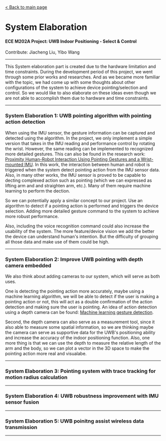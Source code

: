 [< Back to main page](../README.md)

# System Elaboration
#### ECE M202A Project: UWB Indoor Positioning - Select & Control
Contribute: Jiacheng Liu, Yibo Wang

--------------------------------------------------------------------------------------------

 This System elaboration part is created due to the hardware limitation and time constraints. During the development period of this project, we went through some prior works and researches. And as we became more familiar with the topic, we had come up with some thoughts about other configurations of the system to achieve device pointing/selection and control. So we would like to also elaborate on these ideas even though we are not able to accomplish them due to hardware and time constraints.  

--------------------------------------------------------------------------------------------
### System Elaboration 1: UWB pointing algorithm with pointing action detection
When using the IMU sensor, the gesture information can be captured and detected using the algorithm. In the project, we only implement a simple version that takes in the IMU reading and performance control by rotating the wrist. However, the same reading can be implemented to recognized more detailed gestures. This can also be found in the research work: <a target="_blank" rel="noopener noreferrer" href="https://ieeexplore.ieee.org/abstract/document/8794399?casa_token=mkVaeL30YWMAAAAA:s9q46eLkfBQ_P8N6tYBvj55Rd_mhBdiHOPmi6DS4oKErZPmEMDnnfxCzdTz5HrS7ltcLuyWrfQ" >Proximity Human-Robot Interaction Using Pointing Gestures and a Wrist-mounted IMU</a>. In this work, the interaction between human and robot is triggered when the system detect pointing action from the IMU sensor data. Also, in many other works, the IMU sensor is proved to be capable to decting complexed action such as pointing (which we can expressed as lifting arm and and straighten arm, etc.). Many of them require machine learning to perform the dection. 

So we can potentially apply a similar concept to our project. Use an algorithm to detect if a pointing action is performed and triggers the device selection. Adding more detailed gesture command to the system to achieve more robust performance.

Also, including the voice recognition command could also increase the usability of the system. The more feature/device vision we add the better the device can understand human's intention. But the difficulty of grouping all those data and make use of them could be high. 

--------------------------------------------------------------------------------------------
### System Elaboration 2: Improve UWB pointing with depth camera embedded
We also think about adding cameras to our system, which will serve as both uses. 

One is detecting the pointing action more accurately, maybe using a machine learning algorithm, we will be able to detect if the user is making a pointing action or not, this will act as a double confirmation of the action detection and making sure the user is pointing. An idea of action detection using a depth camera can be found: <a target="_blank" rel="noopener noreferrer" href="https://patents.google.com/patent/US20130077820A1/en" >Machine learning gesture detection</a>.

Second, the depth camera can also serve as a measurement tool, since it also able to measure some spatial information, so we are thinking maybe the camera can serve as supportive data for the UWB's positioning ability and increase the accuracy of the indoor positioning function. Also, one more thing is that we can use the depth to measure the relative length of the arm and the body, so we can plot a vector in the 3D space to make the pointing action more real and visualabe. 

--------------------------------------------------------------------------------------------
### System Elaboration 3: Pointing system with trace tracking for motion radius calculation



--------------------------------------------------------------------------------------------
### System Elaboration 4: UWB robustness improvement with IMU sensor fusion

--------------------------------------------------------------------------------------------
### System Elaboration 5: UWB poinitng assist wireless data transmission

--------------------------------------------------------------------------------------------